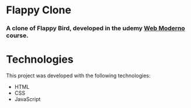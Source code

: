 # Flappy Clone
### A clone of Flappy Bird, developed in the udemy [Web Moderno](https://www.udemy.com/course/curso-web/) course.

<!-- ### Try it on [codepen.io](https://codepen.io/felipeazevedo005/full/KKdyLKG) -->

<!-- ![flappy clone](./github/assets/calculator.gif?raw=true) -->

# Technologies
This project was developed with the following technologies:

- HTML
- CSS
- JavaScript